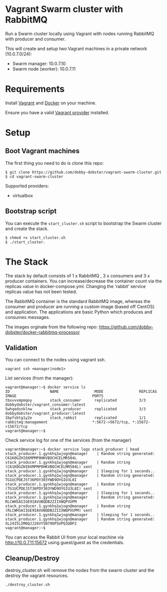 # Vagrant Swarm cluster with RabbitMQ

Run a Swarm cluster locally using Vagrant with nodes running RabbitMQ with producer and consumer.

This will create and setup two Vagrant machines in a private network (10.0.7.0/24):

* Swarm manager: 10.0.7.10
* Swarm node (worker): 10.0.7.11

# Requirements

Install [Vagrant][vagranthome] and [Docker][dockerhome] on your machine.

Ensure you have a valid [Vagrant provider][vagrantprovider] installed.

# Setup

## Boot Vagrant machines

The first thing you need to do is clone this repo:

```
$ git clone https://github.com/dobby-dobster/vagrant-swarm-cluster.git
$ cd vagrant-swarm-cluster
```

Supported providers:

* virtualbox

## Bootstrap script

You can execute the `start_cluster.sh` script to bootstrap the Swarm cluster and create the stack.

```shell
$ chmod +x start_cluster.sh
$ ./start_cluster.
```

# The Stack

The stack by default consists of 1 x RabbitMQ , 3 x consumers and 3 x producer containers. You can increase/decrease the container count via the replicas value in docker-compose.yml. Changing the 'rabbit' service replicas value has not been tested.

The RabbitMQ container is the standard RabbitMQ image, whereas the consumer and producer are running a custom image (based off CentOS) and application. The applications are basic Python which produces and consumes messages.

The images orginate from the following repo: https://github.com/dobby-dobster/docker-rabbitmq-processor

## Validation

You can connect to the nodes using vagrant ssh.

```
vagrant ssh <manager|node1>
```

List services (from the manager):
```
vagrant@manager:~$ docker service ls
ID                  NAME                MODE                REPLICAS            IMAGE                                  PORTS
tbxvvxmpmqoy        stack_consumer      replicated          3/3                 dobbydobster/vagrant_consumer:latest   
5whqedsnklnw        stack_producer      replicated          3/3                 dobbydobster/vagrant_producer:latest   
1bpfsbtg1y2e        stack_rabbit        replicated          1/1                 rabbitmq:management                    *:5672->5672/tcp, *:15672->15672/tcp
vagrant@manager:~$ 
```

Check service log for one of the services (from the manager)
```
vagrant@manager:~$ docker service logs stack_producer | head
stack_producer.1.gynkhq1wjogn@manager    | Random string generated: C61K0GZHI0XMPMP0HKVBOCHCELMR504L
stack_producer.1.gynkhq1wjogn@manager    | Random string (C61K0GZHI0XMPMP0HKVBOCHCELMR504L) sent
stack_producer.1.gynkhq1wjogn@manager    | Sleeping for 1 seconds..
stack_producer.1.gynkhq1wjogn@manager    | Random string generated: TG1UCPDEJ5T36PDY303YWD9OYGIU3L8I
stack_producer.1.gynkhq1wjogn@manager    | Random string (TG1UCPDEJ5T36PDY303YWD9OYGIU3L8I) sent
stack_producer.1.gynkhq1wjogn@manager    | Sleeping for 1 seconds..
stack_producer.1.gynkhq1wjogn@manager    | Random string generated: RLCWHSAIIGE9IAVUBQDB2ZIIXWQPVUPM
stack_producer.1.gynkhq1wjogn@manager    | Random string (RLCWHSAIIGE9IAVUBQDB2ZIIXWQPVUPM) sent
stack_producer.1.gynkhq1wjogn@manager    | Sleeping for 1 seconds..
stack_producer.1.gynkhq1wjogn@manager    | Random string generated: XL24I5LIM6QJJ26VYSN79OP5UPQ3Q0P2
vagrant@manager:~$
```

You can access the Rabbit UI from your local machine via http://10.0.7.11:15672 using guest/guest as the credentials.

## Cleanup/Destroy

destroy_cluster.sh will remove the nodes from the swarm cluster and the destroy the vagrant resources.

```
./destroy_cluster.sh
```

[vagranthome]: https://www.vagrantup.com/docs/installation/  "Vagrant installation"
[vagrantprovider]: https://www.vagrantup.com/docs/providers/ "Vagrant providers"
[dockerhome]: https://docs.docker.com/engine/installation/  "Docker installation"

